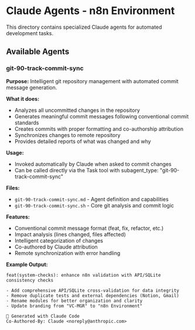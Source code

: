 # Claude Agents - n8n Environment

This directory contains specialized Claude agents for automated development tasks.

## Available Agents

### git-90-track-commit-sync
**Purpose:** Intelligent git repository management with automated commit message generation.

**What it does:**
- Analyzes all uncommitted changes in the repository
- Generates meaningful commit messages following conventional commit standards
- Creates commits with proper formatting and co-authorship attribution
- Synchronizes changes to remote repository
- Provides detailed reports of what was changed and why

**Usage:** 
- Invoked automatically by Claude when asked to commit changes
- Can be called directly via the Task tool with subagent_type: "git-90-track-commit-sync"

**Files:**
- `git-90-track-commit-sync.md` - Agent definition and capabilities
- `git-90-track-commit-sync.sh` - Core git analysis and commit logic

**Features:**
- Conventional commit message format (feat, fix, refactor, etc.)
- Impact analysis (lines changed, files affected)
- Intelligent categorization of changes
- Co-authored by Claude attribution
- Remote synchronization with error handling

**Example Output:**
```
feat(system-checks): enhance n8n validation with API/SQLite consistency checks

- Add comprehensive API/SQLite cross-validation for data integrity
- Remove duplicate tests and external dependencies (Notion, Gmail)
- Rename modules for better organization and clarity
- Update branding from "VC-MGR" to "n8n Environment"

🤖 Generated with Claude Code
Co-Authored-By: Claude <noreply@anthropic.com>
```